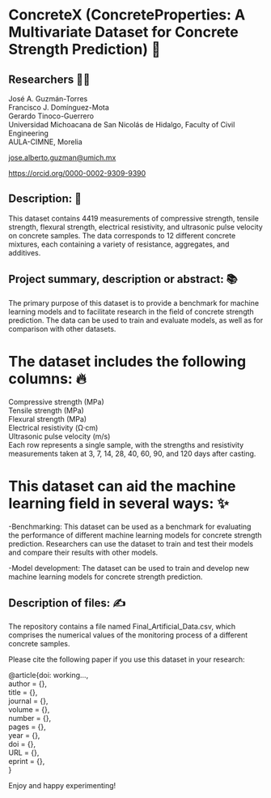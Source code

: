 # ConcreteX (ConcreteProperties: A Multivariate Dataset for Concrete Strength Prediction) 🏫

## Researchers 🧑‍🔬
José A. Guzmán-Torres <br />
Francisco J. Domínguez-Mota <br />
Gerardo Tinoco-Guerrero <br />
Universidad Michoacana de San Nicolás de Hidalgo, Faculty of Civil Engineering <br />
AULA-CIMNE, Morelia

jose.alberto.guzman@umich.mx

https://orcid.org/0000-0002-9309-9390

## Description: 📝
This dataset contains 4419 measurements of compressive strength, tensile strength, flexural strength, electrical resistivity, and ultrasonic pulse velocity on concrete samples. The data corresponds to 12 different concrete mixtures, each containing a variety of resistance, aggregates, and additives.

## Project summary, description or abstract: 📚

The primary purpose of this dataset is to provide a benchmark for machine learning models and to facilitate research in the field of concrete strength prediction. The data can be used to train and evaluate models, as well as for comparison with other datasets.

# The dataset includes the following columns: 🔥

Compressive strength (MPa) <br />
Tensile strength (MPa) <br />
Flexural strength (MPa) <br />
Electrical resistivity (Ω·cm) <br />
Ultrasonic pulse velocity (m/s) <br />
Each row represents a single sample, with the strengths and resistivity measurements taken at 3, 7, 14, 28, 40, 60, 90, and 120 days after casting. 

# This dataset can aid the machine learning field in several ways: ✨

-Benchmarking: This dataset can be used as a benchmark for evaluating the performance of different machine learning models for concrete strength prediction. Researchers can use the dataset to train and test their models and compare their results with other models.

-Model development: The dataset can be used to train and develop new machine learning models for concrete strength prediction.

## Description of files: ✍️
The repository contains a file named Final_Artificial_Data.csv, which comprises the numerical values of the monitoring process of a different concrete samples.

Please cite the following paper if you use this dataset in your research:

@article{doi: working..., <br />
author = {}, <br />
title = {}, <br />
journal = {}, <br />
volume = {}, <br />
number = {}, <br />
pages = {}, <br />
year = {}, <br />
doi = {}, <br />
URL = {}, <br />
eprint = {}, <br />
}

Enjoy and happy experimenting!
